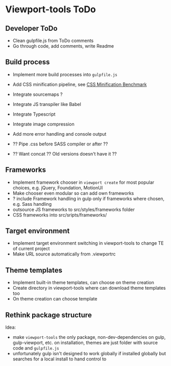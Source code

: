 # Viewport-tools ToDo

## Developer ToDo

- Clean gulpfile.js from ToDo comments
- Go through code, add comments, write Readme

## Build process

- Implement more build processes into `gulpfile.js`
- Add CSS minification pipeline, see [CSS Minification Benchmark](http://goalsmashers.github.io/css-minification-benchmark/)
- Integrate sourcemaps ?
- Integrate JS transpiler like Babel
- Integrate Typescript
- Integrate image compression
- Add more error handling and console output

- ?? Pipe .css before SASS compiler or after ??
- ?? Want concat ?? Old versions doesn't have it ??

## Frameworks

- Implement framework chooser in `viewport create` for most popular choices, e.g. jQuery, Foundation, MotionUI
- Make chooser even modular so can add own frameworks
- ? include Framework handling in gulp only if frameworks where chosen, e.g. Sass handling
- outsource JS frameworks to src/styles/frameworks folder
- CSS frameworks into src/sripts/frameworks/

## Target environment

- Implement target environment switching in viewport-tools to change TE of current project
- Make URL source automatically from .viewportrc

## Theme templates

- Implement built-in theme templates, can choose on theme creation
- Create directory in viewport-tools where can download theme templates too
- On theme creation can choose template

## Rethink package structure

Idea:
- make `viewport-tools` the only package, non-dev-dependencies on gulp, gulp-viewport, etc. on installation, themes are just folder with source code and `gulpfile.js`
- unfortunately gulp isn't designed to work globally if installed globally but searches for a local install to hand control to
